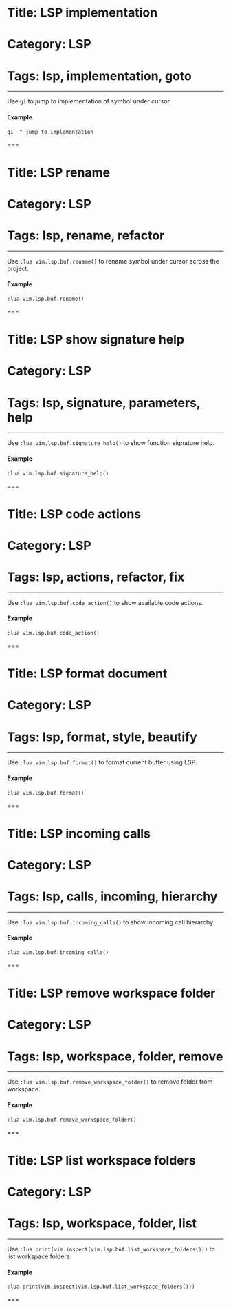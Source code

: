 # Title: LSP implementation
# Category: LSP
# Tags: lsp, implementation, goto
---
Use `gi` to jump to implementation of symbol under cursor.

#### Example

```vim
gi  " jump to implementation
```
===
# Title: LSP rename
# Category: LSP
# Tags: lsp, rename, refactor
---
Use `:lua vim.lsp.buf.rename()` to rename symbol under cursor across the project.

#### Example

```vim
:lua vim.lsp.buf.rename()
```
===
# Title: LSP show signature help
# Category: LSP
# Tags: lsp, signature, parameters, help
---
Use `:lua vim.lsp.buf.signature_help()` to show function signature help.

#### Example

```vim
:lua vim.lsp.buf.signature_help()
```
===
# Title: LSP code actions
# Category: LSP
# Tags: lsp, actions, refactor, fix
---
Use `:lua vim.lsp.buf.code_action()` to show available code actions.

#### Example

```vim
:lua vim.lsp.buf.code_action()
```
===
# Title: LSP format document
# Category: LSP
# Tags: lsp, format, style, beautify
---
Use `:lua vim.lsp.buf.format()` to format current buffer using LSP.

#### Example

```vim
:lua vim.lsp.buf.format()
```
===
# Title: LSP incoming calls
# Category: LSP
# Tags: lsp, calls, incoming, hierarchy
---
Use `:lua vim.lsp.buf.incoming_calls()` to show incoming call hierarchy.

#### Example

```vim
:lua vim.lsp.buf.incoming_calls()
```
===
# Title: LSP remove workspace folder
# Category: LSP
# Tags: lsp, workspace, folder, remove
---
Use `:lua vim.lsp.buf.remove_workspace_folder()` to remove folder from workspace.

#### Example

```vim
:lua vim.lsp.buf.remove_workspace_folder()
```
===
# Title: LSP list workspace folders
# Category: LSP
# Tags: lsp, workspace, folder, list
---
Use `:lua print(vim.inspect(vim.lsp.buf.list_workspace_folders()))` to list workspace folders.

#### Example

```vim
:lua print(vim.inspect(vim.lsp.buf.list_workspace_folders()))
```
===